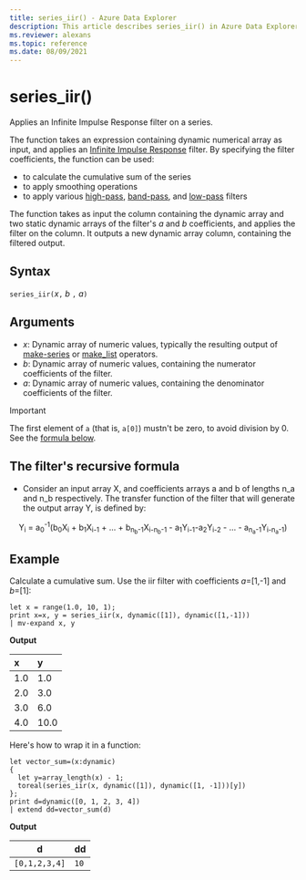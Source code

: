 ```yaml
---
title: series_iir() - Azure Data Explorer
description: This article describes series_iir() in Azure Data Explorer.
ms.reviewer: alexans
ms.topic: reference
ms.date: 08/09/2021
---
```

# series_iir()

Applies an Infinite Impulse Response filter on a series.  

The function takes an expression containing dynamic numerical array as input, and applies an [Infinite Impulse Response](https://en.wikipedia.org/wiki/Infinite_impulse_response) filter. By specifying the filter coefficients, the function can be used:
* to calculate the cumulative sum of the series
* to apply smoothing operations
* to apply various [high-pass](https://en.wikipedia.org/wiki/High-pass_filter), [band-pass](https://en.wikipedia.org/wiki/Band-pass_filter), and [low-pass](https://en.wikipedia.org/wiki/Low-pass_filter) filters

The function takes as input the column containing the dynamic array and two static dynamic arrays of the filter's *a* and *b* coefficients, and applies the filter on the column. It outputs a new dynamic array column, containing the filtered output.  

## Syntax

`series_iir(`*x*`,` *b* `,` *a*`)`

## Arguments

* *x*: Dynamic array of numeric values, typically the resulting output of [make-series](make-seriesoperator.md) or [make_list](makelist-aggfunction.md) operators.
* *b*: Dynamic array of numeric values, containing the numerator coefficients of the filter.
* *a*: Dynamic array of numeric values, containing the denominator coefficients of the filter.

> [!IMPORTANT]
> The first element of `a` (that is, `a[0]`) mustn't be zero, to avoid division by 0. See the [formula below](#the-filters-recursive-formula).

## The filter's recursive formula

* Consider an input array X, and coefficients arrays a and b of lengths n_a and n_b respectively. The transfer function of the filter that will generate the output array Y, is defined by:

<div align="center">
Y<sub>i</sub> = a<sub>0</sub><sup>-1</sup>(b<sub>0</sub>X<sub>i</sub>
 + b<sub>1</sub>X<sub>i-1</sub> + ... + b<sub>n<sub>b</sub>-1</sub>X<sub>i-n<sub>b</sub>-1</sub>
 - a<sub>1</sub>Y<sub>i-1</sub>-a<sub>2</sub>Y<sub>i-2</sub> - ... - a<sub>n<sub>a</sub>-1</sub>Y<sub>i-n<sub>a</sub>-1</sub>)
</div>

## Example

Calculate a cumulative sum. 
Use the iir filter with coefficients *a*=[1,-1] and *b*=[1]:  

<!-- csl: https://help.kusto.windows.net/Samples -->
```kusto
let x = range(1.0, 10, 1);
print x=x, y = series_iir(x, dynamic([1]), dynamic([1,-1]))
| mv-expand x, y
```

**Output**

| x | y |
|:--|:--|
|1.0|1.0|
|2.0|3.0|
|3.0|6.0|
|4.0|10.0|

Here's how to wrap it in a function:

<!-- csl: https://help.kusto.windows.net/Samples -->
```kusto
let vector_sum=(x:dynamic)
{
  let y=array_length(x) - 1;
  toreal(series_iir(x, dynamic([1]), dynamic([1, -1]))[y])
};
print d=dynamic([0, 1, 2, 3, 4])
| extend dd=vector_sum(d)
```

**Output**

|d            |dd  |
|-------------|----|
|`[0,1,2,3,4]`|`10`|
